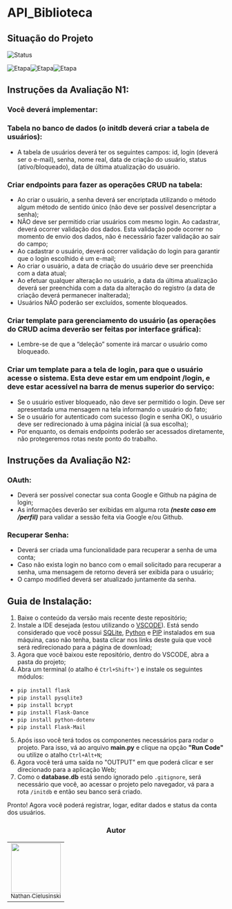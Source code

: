 # API_Biblioteca

## Situação do Projeto
![Status](https://img.shields.io/badge/Status-Em%20Progresso-yellow)

![Etapa](https://img.shields.io/badge/Etapa-N1-000000)![Etapa](https://img.shields.io/badge/N2-Green)![Etapa](https://img.shields.io/badge/N3-000000)

## Instruções da Avaliação N1:
### Você deverá implementar:
### Tabela no banco de dados (o initdb deverá criar a tabela de usuários):
- A tabela de usuários deverá ter os seguintes campos: id, login (deverá ser
o e-mail), senha, nome real, data de criação do usuário, status
(ativo/bloqueado), data de última atualização do usuário.

### Criar endpoints para fazer as operações CRUD na tabela:
- Ao criar o usuário, a senha deverá ser encriptada utilizando o método
algum método de sentido único (não deve ser possível desencriptar a
senha);
- NÃO deve ser permitido criar usuários com mesmo login. Ao cadastrar,
deverá ocorrer validação dos dados. Esta validação pode ocorrer no
momento de envio dos dados, não é necessário fazer validação ao sair do
campo;
- Ao cadastrar o usuário, deverá ocorrer validação do login para garantir que
o login escolhido é um e-mail;
- Ao criar o usuário, a data de criação do usuário deve ser preenchida com
a data atual;
- Ao efetuar qualquer alteração no usuário, a data da última atualização
deverá ser preenchida com a data da alteração do registro (a data de
criação deverá permanecer inalterada);
- Usuários NÃO poderão ser excluídos, somente bloqueados.

### Criar template para gerenciamento do usuário (as operações do CRUD acima deverão ser feitas por interface gráfica):
- Lembre-se de que a “deleção” somente irá marcar o usuário como
bloqueado.

### Criar um template para a tela de login, para que o usuário acesse o sistema. Esta deve estar em um endpoint /login, e deve estar acessível na barra de menus superior do serviço:
- Se o usuário estiver bloqueado, não deve ser permitido o login. Deve ser
apresentada uma mensagem na tela informando o usuário do fato;
- Se o usuário for autenticado com sucesso (login e senha OK), o usuário
deve ser redirecionado à uma página inicial (à sua escolha);
- Por enquanto, os demais endpoints poderão ser acessados diretamente,
não protegeremos rotas neste ponto do trabalho.

## Instruções da Avaliação N2:
### OAuth:
- Deverá ser possível conectar sua conta Google e Github na página de login;
- As informações deverão ser exibidas em alguma rota ***(neste caso em _/perfil_)*** para validar a sessão feita via Google e/ou Github.

### Recuperar Senha:
- Deverá ser criada uma funcionalidade para recuperar a senha de uma conta;
- Caso não exista login no banco com o email solicitado para recuperar a senha, uma mensagem de retorno deverá ser exibida para o usuário;
- O campo modified deverá ser atualizado juntamente da senha.

## Guia de Instalação:
1. Baixe o conteúdo da versão mais recente deste repositório;
2. Instale a IDE desejada (estou utilizando o [VSCODE](https://code.visualstudio.com/)). Está sendo considerado que você possui [SQLite](https://www.sqlite.org/download.html), [Python](https://www.python.org/downloads/) e [PIP](https://pypi.org/project/pip/) instalados em sua máquina, caso não tenha, basta clicar nos links deste guia que você será redirecionado para a página de download;
3. Agora que você baixou este repositório, dentro do VSCODE, abra a pasta do projeto;
4. Abra um terminal (o atalho é `Ctrl+Shift+'`) e instale os seguintes módulos:
- `pip install flask`
- `pip install pysqlite3` 
- `pip install bcrypt`
- `pip install Flask-Dance`
- `pip install python-dotenv`
- `pip install Flask-Mail`

5. Após isso você terá todos os componentes necessários para rodar o projeto. Para isso, vá ao arquivo **main.py** e clique na opção **"Run Code"** ou utilize o atalho `Ctrl+Alt+N`;
6. Agora você terá uma saída no "OUTPUT" em que poderá clicar e ser direcionado para a aplicação Web;
7. Como o **database.db** está sendo ignorado pelo `.gitignore`, será necessário que você, ao acessar o projeto pelo navegador, vá para a rota `/initdb` e então seu banco será criado.

Pronto! Agora você poderá registrar, logar, editar dados e status da conta dos usuários.

<div align="center">
<h3 align="center">Autor</h3>
<table>
  <tr>
    <td align="center"><a href="https://github.com/AoiteFoca"><img loading="lazy" src="https://avatars.githubusercontent.com/u/141975272?v=4" width="115"><br><sub>Nathan Cielusinski</sub></a></td>
  </tr>
</table>

